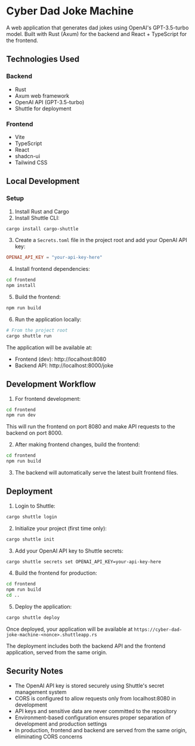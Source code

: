 # Cyber Dad Joke Machine

A web application that generates dad jokes using OpenAI's GPT-3.5-turbo model. Built with Rust (Axum) for the backend and React + TypeScript for the frontend.

## Technologies Used

### Backend
- Rust
- Axum web framework
- OpenAI API (GPT-3.5-turbo)
- Shuttle for deployment

### Frontend
- Vite
- TypeScript
- React
- shadcn-ui
- Tailwind CSS

## Local Development

### Setup

1. Install Rust and Cargo
2. Install Shuttle CLI:
```bash
cargo install cargo-shuttle
```

3. Create a `Secrets.toml` file in the project root and add your OpenAI API key:
```toml
OPENAI_API_KEY = "your-api-key-here"
```

4. Install frontend dependencies:
```bash
cd frontend
npm install
```

5. Build the frontend:
```bash
npm run build
```

6. Run the application locally:
```bash
# From the project root
cargo shuttle run
```

The application will be available at:
- Frontend (dev): http://localhost:8080
- Backend API: http://localhost:8000/joke

## Development Workflow

1. For frontend development:
```bash
cd frontend
npm run dev
```
This will run the frontend on port 8080 and make API requests to the backend on port 8000.

2. After making frontend changes, build the frontend:
```bash
cd frontend
npm run build
```

3. The backend will automatically serve the latest built frontend files.

## Deployment

1. Login to Shuttle:
```bash
cargo shuttle login
```

2. Initialize your project (first time only):
```bash
cargo shuttle init
```

3. Add your OpenAI API key to Shuttle secrets:
```bash
cargo shuttle secrets set OPENAI_API_KEY=your-api-key-here
```

4. Build the frontend for production:
```bash
cd frontend
npm run build
cd ..
```

5. Deploy the application:
```bash
cargo shuttle deploy
```

Once deployed, your application will be available at `https://cyber-dad-joke-machine-<nonce>.shuttleapp.rs`

The deployment includes both the backend API and the frontend application, served from the same origin.

## Security Notes

- The OpenAI API key is stored securely using Shuttle's secret management system
- CORS is configured to allow requests only from localhost:8080 in development
- API keys and sensitive data are never committed to the repository
- Environment-based configuration ensures proper separation of development and production settings
- In production, frontend and backend are served from the same origin, eliminating CORS concerns
